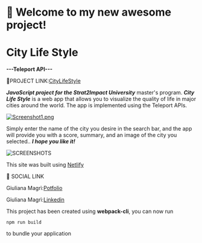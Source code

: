 # 🚀 Welcome to my new awesome project!

# City Life Style
****---Teleport API---****

🔗PROJECT LINK:[CityLifeStyle](https://citylifestyle.netlify.app/)

***JavaScript project for the Strat2Impact University*** master's program.
***City Life Style*** is a web app that allows you to visualize the quality of life in major cities around the world.
The app is implemented using the Teleport APIs.

[![Screenshot1.png](https://i.postimg.cc/B6RjPd4s/Screenshot1.png)](https://postimg.cc/zbSz92yP)

 Simply enter the name of the city you desire in the search bar, and the app will provide you with a score, summary, and an image of the city you selected.. 
 ***I hope you like it!***

 ![SCREENSHOTS](C:\Users\Giuliana\Desktop\Screenshot2.png)


This site was built using [Netlify](https://www.netlify.com/)

🔗 SOCIAL LINK

Giuliana Magrì:[Potfolio](https://julysway.github.io/My-Portfolio/)

Giuliana Magrì:[Linkedin](https://www.linkedin.com/in/giuliana-magri-1a4842285/)


This project has been created using **webpack-cli**, you can now run

```
npm run build
```
to bundle your application
